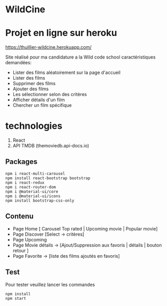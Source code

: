 ﻿# 				WildCine

# Projet en ligne sur heroku 
https://thuillier-wildcine.herokuapp.com/







Site réalisé pour ma candidature a la Wild code school 
caractéristiques demandées:
-   Lister des films aléatoirement sur la page d'accueil 
-   Lister des films
-   Supprimer des films 
-   Ajouter des films
-   Les sélectionner selon des critères 
-   Afficher détails d'un film 
-   Chercher un film spécifique 

# technologies 

 1. React
 2. API TMDB (themoviedb.api-docs.io)

## Packages

    npm i react-multi-carousel
    npm install react-bootstrap bootstrap
    npm i react-redux
    npm i react-router-dom
    npm i @material-ui/core
    npm i @material-ui/icons
    npm install bootstrap-css-only

## Contenu

 - Page Home [ Carousel Top rated | Upcoming movie | Popular movie]
 - Page Discover [Select -> critères]
 - Page Upcoming
 - Page Movie détails -> [Ajout/Suppression aux favoris | détails | bouton retour ]
 - Page Favorite -> [liste des films ajoutés en favoris]

## Test

Pour tester veuillez lancer les commandes

    npm install
    npm start

